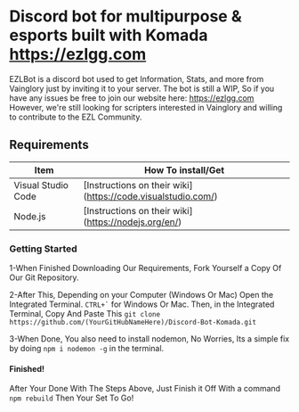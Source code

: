 # Discord bot for multipurpose & esports built with Komada https://ezlgg.com 

EZLBot is a discord bot used to get Information, Stats, and more from Vainglory just by inviting it to your server.
The bot is still a WIP, So if you have any issues be free to join our website here: https://ezlgg.com
However, we're still looking for scripters interested in Vainglory and willing to contribute to the EZL Community.

## Requirements

Item | How To install/Get
----- | -----
Visual Studio Code | [Instructions on their wiki] (https://code.visualstudio.com/)
Node.js | [Instructions on their wiki] (https://nodejs.org/en/)

### Getting Started

1-When Finished Downloading Our Requirements, Fork Yourself a Copy Of Our Git Repository.

2-After This, Depending on your Computer (Windows Or Mac) Open the Integrated Terminal.
``` CTRL+` ``` for Windows Or Mac.
Then, in the Integrated Terminal, Copy And Paste This `git clone https://github.com/(YourGitHubNameHere)/Discord-Bot-Komada.git`

3-When Done, You also need to install nodemon, No Worries, Its a simple fix by doing `npm i nodemon -g` in the terminal.

#### Finished!

After Your Done With The Steps Above, Just Finish it Off With a command `npm rebuild`
Then Your Set To Go!
